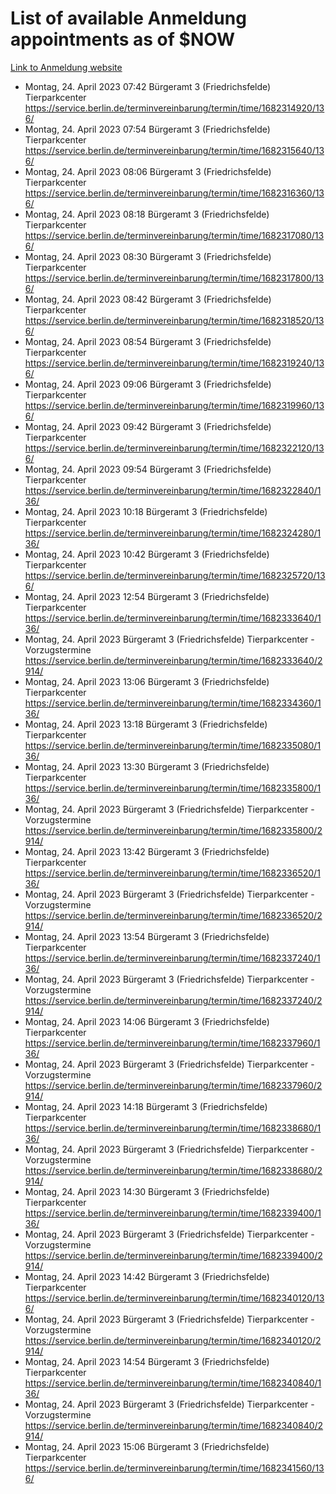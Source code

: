 # List of available Anmeldung appointments as of $NOW
[Link to Anmeldung website](https://service.berlin.de/terminvereinbarung/termin/tag.php?termin=1&anliegen[]=120686&dienstleisterlist=122210,122217,327316,122219,327312,122227,327314,122231,327346,122243,327348,122254,122252,329742,122260,329745,122262,329748,122271,327278,122273,327274,122277,327276,330436,122280,327294,122282,327290,122284,327292,122291,327270,122285,327266,122286,327264,122296,327268,150230,329760,122297,327286,122294,327284,122312,329763,122314,329775,122304,327330,122311,327334,122309,327332,317869,122281,327352,122279,329772,122283,122276,327324,122274,327326,122267,329766,122246,327318,122251,327320,122257,327322,122208,327298,122226,327300&herkunft=http%3A%2F%2Fservice.berlin.de%2Fdienstleistung%2F120686%2F)
- Montag, 24. April 2023 07:42 Bürgeramt 3 (Friedrichsfelde) Tierparkcenter https://service.berlin.de/terminvereinbarung/termin/time/1682314920/136/
- Montag, 24. April 2023 07:54 Bürgeramt 3 (Friedrichsfelde) Tierparkcenter https://service.berlin.de/terminvereinbarung/termin/time/1682315640/136/
- Montag, 24. April 2023 08:06 Bürgeramt 3 (Friedrichsfelde) Tierparkcenter https://service.berlin.de/terminvereinbarung/termin/time/1682316360/136/
- Montag, 24. April 2023 08:18 Bürgeramt 3 (Friedrichsfelde) Tierparkcenter https://service.berlin.de/terminvereinbarung/termin/time/1682317080/136/
- Montag, 24. April 2023 08:30 Bürgeramt 3 (Friedrichsfelde) Tierparkcenter https://service.berlin.de/terminvereinbarung/termin/time/1682317800/136/
- Montag, 24. April 2023 08:42 Bürgeramt 3 (Friedrichsfelde) Tierparkcenter https://service.berlin.de/terminvereinbarung/termin/time/1682318520/136/
- Montag, 24. April 2023 08:54 Bürgeramt 3 (Friedrichsfelde) Tierparkcenter https://service.berlin.de/terminvereinbarung/termin/time/1682319240/136/
- Montag, 24. April 2023 09:06 Bürgeramt 3 (Friedrichsfelde) Tierparkcenter https://service.berlin.de/terminvereinbarung/termin/time/1682319960/136/
- Montag, 24. April 2023 09:42 Bürgeramt 3 (Friedrichsfelde) Tierparkcenter https://service.berlin.de/terminvereinbarung/termin/time/1682322120/136/
- Montag, 24. April 2023 09:54 Bürgeramt 3 (Friedrichsfelde) Tierparkcenter https://service.berlin.de/terminvereinbarung/termin/time/1682322840/136/
- Montag, 24. April 2023 10:18 Bürgeramt 3 (Friedrichsfelde) Tierparkcenter https://service.berlin.de/terminvereinbarung/termin/time/1682324280/136/
- Montag, 24. April 2023 10:42 Bürgeramt 3 (Friedrichsfelde) Tierparkcenter https://service.berlin.de/terminvereinbarung/termin/time/1682325720/136/
- Montag, 24. April 2023 12:54 Bürgeramt 3 (Friedrichsfelde) Tierparkcenter https://service.berlin.de/terminvereinbarung/termin/time/1682333640/136/
- Montag, 24. April 2023  Bürgeramt 3 (Friedrichsfelde) Tierparkcenter - Vorzugstermine https://service.berlin.de/terminvereinbarung/termin/time/1682333640/2914/
- Montag, 24. April 2023 13:06 Bürgeramt 3 (Friedrichsfelde) Tierparkcenter https://service.berlin.de/terminvereinbarung/termin/time/1682334360/136/
- Montag, 24. April 2023 13:18 Bürgeramt 3 (Friedrichsfelde) Tierparkcenter https://service.berlin.de/terminvereinbarung/termin/time/1682335080/136/
- Montag, 24. April 2023 13:30 Bürgeramt 3 (Friedrichsfelde) Tierparkcenter https://service.berlin.de/terminvereinbarung/termin/time/1682335800/136/
- Montag, 24. April 2023  Bürgeramt 3 (Friedrichsfelde) Tierparkcenter - Vorzugstermine https://service.berlin.de/terminvereinbarung/termin/time/1682335800/2914/
- Montag, 24. April 2023 13:42 Bürgeramt 3 (Friedrichsfelde) Tierparkcenter https://service.berlin.de/terminvereinbarung/termin/time/1682336520/136/
- Montag, 24. April 2023  Bürgeramt 3 (Friedrichsfelde) Tierparkcenter - Vorzugstermine https://service.berlin.de/terminvereinbarung/termin/time/1682336520/2914/
- Montag, 24. April 2023 13:54 Bürgeramt 3 (Friedrichsfelde) Tierparkcenter https://service.berlin.de/terminvereinbarung/termin/time/1682337240/136/
- Montag, 24. April 2023  Bürgeramt 3 (Friedrichsfelde) Tierparkcenter - Vorzugstermine https://service.berlin.de/terminvereinbarung/termin/time/1682337240/2914/
- Montag, 24. April 2023 14:06 Bürgeramt 3 (Friedrichsfelde) Tierparkcenter https://service.berlin.de/terminvereinbarung/termin/time/1682337960/136/
- Montag, 24. April 2023  Bürgeramt 3 (Friedrichsfelde) Tierparkcenter - Vorzugstermine https://service.berlin.de/terminvereinbarung/termin/time/1682337960/2914/
- Montag, 24. April 2023 14:18 Bürgeramt 3 (Friedrichsfelde) Tierparkcenter https://service.berlin.de/terminvereinbarung/termin/time/1682338680/136/
- Montag, 24. April 2023  Bürgeramt 3 (Friedrichsfelde) Tierparkcenter - Vorzugstermine https://service.berlin.de/terminvereinbarung/termin/time/1682338680/2914/
- Montag, 24. April 2023 14:30 Bürgeramt 3 (Friedrichsfelde) Tierparkcenter https://service.berlin.de/terminvereinbarung/termin/time/1682339400/136/
- Montag, 24. April 2023  Bürgeramt 3 (Friedrichsfelde) Tierparkcenter - Vorzugstermine https://service.berlin.de/terminvereinbarung/termin/time/1682339400/2914/
- Montag, 24. April 2023 14:42 Bürgeramt 3 (Friedrichsfelde) Tierparkcenter https://service.berlin.de/terminvereinbarung/termin/time/1682340120/136/
- Montag, 24. April 2023  Bürgeramt 3 (Friedrichsfelde) Tierparkcenter - Vorzugstermine https://service.berlin.de/terminvereinbarung/termin/time/1682340120/2914/
- Montag, 24. April 2023 14:54 Bürgeramt 3 (Friedrichsfelde) Tierparkcenter https://service.berlin.de/terminvereinbarung/termin/time/1682340840/136/
- Montag, 24. April 2023  Bürgeramt 3 (Friedrichsfelde) Tierparkcenter - Vorzugstermine https://service.berlin.de/terminvereinbarung/termin/time/1682340840/2914/
- Montag, 24. April 2023 15:06 Bürgeramt 3 (Friedrichsfelde) Tierparkcenter https://service.berlin.de/terminvereinbarung/termin/time/1682341560/136/
